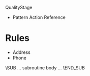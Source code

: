 QualityStage
- Pattern Action Reference

# Rules
- Address
- Phone


\SUB <name>
...
subroutine body
...
\END_SUB

